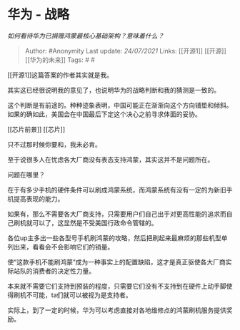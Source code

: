 # 华为 - 战略
*如何看待华为已捐赠鸿蒙最核心基础架构？意味着什么？*

> Author: #Anonymity
Last update: *24/07/2021* 
Links: [[开源1]] [[开源]] [[华为的未来]]
Tags:   #  # 

[[开源1]]这篇答案的作者其实就是我。


其实这已经很说明我的意见了，也说明华为的战略判断和我的猜测是一致的。

  

这个判断是有前途的。种种迹象表明，中国可能正在渐渐向这个方向铺垫和倾斜。如果的确如此，美国会在中国最后下定这个决心之前寻求体面的妥协。

  

[[芯片前景]] [[芯片]]

  

只不过那时候你要和，我未必肯。

  

至于说很多人在忧虑各大厂商没有表态支持鸿蒙，其实这并不是问题所在。

  

问题在哪里？

  

在于有多少手机的硬件条件可以刷成鸿蒙系统，而鸿蒙系统有没有一定的为新旧手机提高表现的能力。

  

如果有，那么不需要各大厂商支持，只需要用户们自己出于对更高性能的追求而自己刷机就可以了，这显然是不受美国行政命令管辖的。

  

各位up主多出一些各型号手机刷鸿蒙的攻略，然后把刷起来最麻烦的那些机型单列出来，看看会不会影响它们的销量。

  

使“这款手机不能刷鸿蒙”成为一种事实上的配置缺陷，这才是真正驱使各大厂商实际站队的消费者的决定性力量。

  

本来就不需要它们支持到预装的程度，只需要它们没有不支持到在硬件上动手脚使得刷机不可能，ta们就可以被视为是支持者。

  

实际上，到了一定的时候，华为可以考虑直接对各地维修点的鸿蒙刷机服务提供奖励。